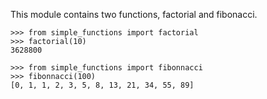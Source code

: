 This module contains two functions, factorial and fibonacci.

    >>> from simple_functions import factorial
    >>> factorial(10)
    3628800

    >>> from simple_functions import fibonnacci
    >>> fibonnacci(100)
    [0, 1, 1, 2, 3, 5, 8, 13, 21, 34, 55, 89]